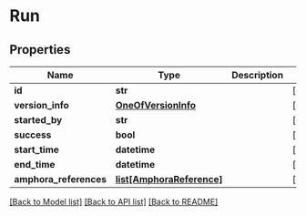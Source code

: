 # Run

## Properties
Name | Type | Description | Notes
------------ | ------------- | ------------- | -------------
**id** | **str** |  | [optional] 
**version_info** | [**OneOfVersionInfo**](OneOfVersionInfo.md) |  | [optional] 
**started_by** | **str** |  | [optional] 
**success** | **bool** |  | [optional] 
**start_time** | **datetime** |  | [optional] 
**end_time** | **datetime** |  | [optional] 
**amphora_references** | [**list[AmphoraReference]**](AmphoraReference.md) |  | [optional] 

[[Back to Model list]](../README.md#documentation-for-models) [[Back to API list]](../README.md#documentation-for-api-endpoints) [[Back to README]](../README.md)


